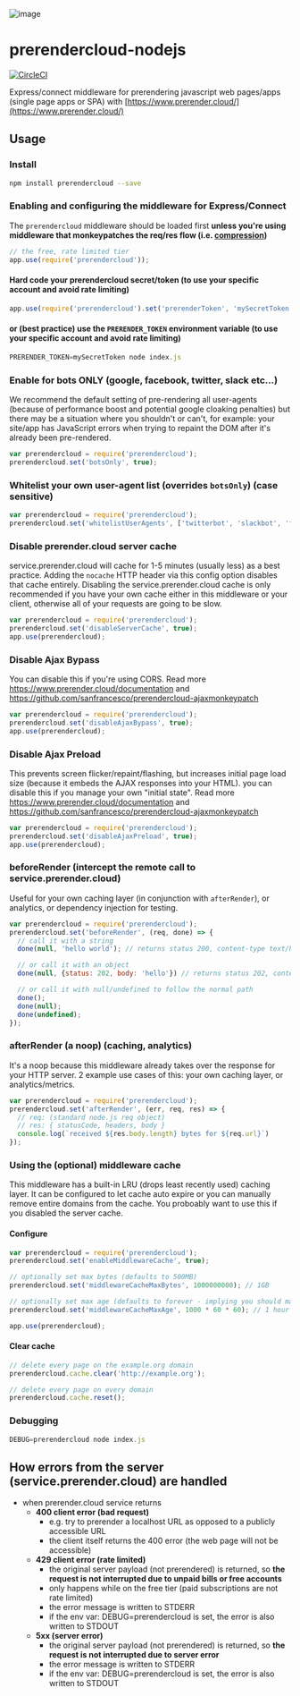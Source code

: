 ![image](https://cloud.githubusercontent.com/assets/22159102/21554484/9d542f5a-cdc4-11e6-8c4c-7730a9e9e2d1.png)

# prerendercloud-nodejs

[![CircleCI](https://circleci.com/gh/sanfrancesco/prerendercloud-nodejs.svg?style=svg)](https://circleci.com/gh/sanfrancesco/prerendercloud-nodejs)

Express/connect middleware for prerendering javascript web pages/apps (single page apps or SPA) with [https://www.prerender.cloud/](https://www.prerender.cloud/)

## Usage

### Install

```bash
npm install prerendercloud --save
```

### Enabling and configuring the middleware for Express/Connect

The `prerendercloud` middleware should be loaded first **unless you're using middleware that monkeypatches the req/res flow (i.e. [compression](https://www.npmjs.com/package/compression))**

```javascript
// the free, rate limited tier
app.use(require('prerendercloud'));
```

#### Hard code your prerendercloud secret/token (to use your specific account and avoid rate limiting)

```javascript
app.use(require('prerendercloud').set('prerenderToken', 'mySecretToken'));
```

#### or (best practice) use the `PRERENDER_TOKEN` environment variable (to use your specific account and avoid rate limiting)
```javascript
PRERENDER_TOKEN=mySecretToken node index.js
```

### Enable for bots **ONLY** (google, facebook, twitter, slack etc...)

We recommend the default setting of pre-rendering all user-agents (because of performance boost and potential google cloaking penalties) but there may be a situation where you shouldn't or can't, for example: your site/app has JavaScript errors when trying to repaint the DOM after it's already been pre-rendered.

```javascript
var prerendercloud = require('prerendercloud');
prerendercloud.set('botsOnly', true);
```

### Whitelist your own user-agent list (overrides `botsOnly`) (case sensitive)
```javascript
var prerendercloud = require('prerendercloud');
prerendercloud.set('whitelistUserAgents', ['twitterbot', 'slackbot', 'facebookexternalhit']);
```

### Disable prerender.cloud server cache

service.prerender.cloud will cache for 1-5 minutes (usually less) as a best practice. Adding the `nocache` HTTP header via this config option disables that cache entirely. Disabling the service.prerender.cloud cache is only recommended if you have your own cache either in this middleware or your client, otherwise all of your requests are going to be slow.

```javascript
var prerendercloud = require('prerendercloud');
prerendercloud.set('disableServerCache', true);
app.use(prerendercloud);
```

### Disable Ajax Bypass

You can disable this if you're using CORS. Read more https://www.prerender.cloud/documentation and https://github.com/sanfrancesco/prerendercloud-ajaxmonkeypatch

```javascript
var prerendercloud = require('prerendercloud');
prerendercloud.set('disableAjaxBypass', true);
app.use(prerendercloud);
```

### Disable Ajax Preload

This prevents screen flicker/repaint/flashing, but increases initial page load size (because it embeds the AJAX responses into your HTML). you can disable this if you manage your own "initial state". Read more https://www.prerender.cloud/documentation and https://github.com/sanfrancesco/prerendercloud-ajaxmonkeypatch

```javascript
var prerendercloud = require('prerendercloud');
prerendercloud.set('disableAjaxPreload', true);
app.use(prerendercloud);
```

### beforeRender (intercept the remote call to service.prerender.cloud)

Useful for your own caching layer (in conjunction with `afterRender`), or analytics, or dependency injection for testing.

```javascript
var prerendercloud = require('prerendercloud');
prerendercloud.set('beforeRender', (req, done) => {
  // call it with a string
  done(null, 'hello world'); // returns status 200, content-type text/html

  // or call it with an object
  done(null, {status: 202, body: 'hello'}) // returns status 202, content-type text/html

  // or call it with null/undefined to follow the normal path
  done();
  done(null);
  done(undefined);
});
```

### afterRender (a noop) (caching, analytics)

It's a noop because this middleware already takes over the response for your HTTP server. 2 example use cases of this: your own caching layer, or analytics/metrics.

```javascript
var prerendercloud = require('prerendercloud');
prerendercloud.set('afterRender', (err, req, res) => {
  // req: (standard node.js req object)
  // res: { statusCode, headers, body }
  console.log(`received ${res.body.length} bytes for ${req.url}`)
});
```

### Using the (optional) middleware cache

This middleware has a built-in LRU (drops least recently used) caching layer. It can be configured to let cache auto expire or you can manually remove entire domains from the cache. You proboably want to use this if you disabled the server cache.

#### Configure
```javascript
var prerendercloud = require('prerendercloud');
prerendercloud.set('enableMiddlewareCache', true);

// optionally set max bytes (defaults to 500MB)
prerendercloud.set('middlewareCacheMaxBytes', 1000000000); // 1GB

// optionally set max age (defaults to forever - implying you should manually clear it)
prerendercloud.set('middlewareCacheMaxAge', 1000 * 60 * 60); // 1 hour

app.use(prerendercloud);
```

#### Clear cache
```javascript
// delete every page on the example.org domain
prerendercloud.cache.clear('http://example.org');

// delete every page on every domain
prerendercloud.cache.reset();
```

### Debugging

```javascript
DEBUG=prerendercloud node index.js
```

## How errors from the server (service.prerender.cloud) are handled

* when prerender.cloud service returns
  * **400 client error (bad request)**
    * e.g. try to prerender a localhost URL as opposed to a publicly accessible URL
    * the client itself returns the 400 error (the web page will not be accessible)
  * **429 client error (rate limited)**
    * the original server payload (not prerendered) is returned, so **the request is not interrupted due to unpaid bills or free accounts**
    * only happens while on the free tier (paid subscriptions are not rate limited)
    * the error message is written to STDERR
    * if the env var: DEBUG=prerendercloud is set, the error is also written to STDOUT
  * **5xx (server error)**
    * the original server payload (not prerendered) is returned, so **the request is not interrupted due to server error**
    * the error message is written to STDERR
    * if the env var: DEBUG=prerendercloud is set, the error is also written to STDOUT

